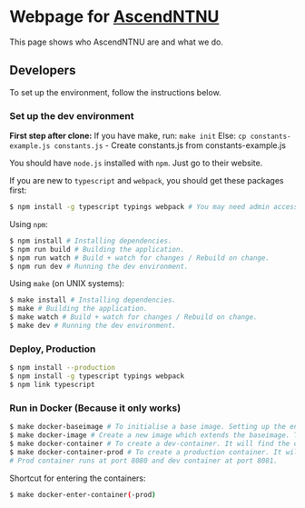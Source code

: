 # Webpage for [AscendNTNU](http://ascendntnu.no)

This page shows who AscendNTNU are and what we do.

## Developers

To set up the environment, follow the instructions below.

### Set up the dev environment

**First step after clone:**
If you have make, run: `make init`
Else: `cp constants-example.js constants.js` - Create constants.js from constants-example.js

You should have `node.js` installed with `npm`. Just go to their website.

If you are new to `typescript` and `webpack`, you should get these packages first:

```bash
$ npm install -g typescript typings webpack # You may need admin access (sudo, run as admin)
```

Using `npm`:

```bash
$ npm install # Installing dependencies.
$ npm run build # Building the application.
$ npm run watch # Build + watch for changes / Rebuild on change.
$ npm run dev # Running the dev environment.
```

Using `make` (on UNIX systems):

```bash
$ make install # Installing dependencies.
$ make # Building the application.
$ make watch # Build + watch for changes / Rebuild on change.
$ make dev # Running the dev environment.
```

### Deploy, Production

```bash
$ npm install --production
$ npm install -g typescript typings webpack
$ npm link typescript
```

### Run in Docker (Because it only works)

```bash
$ make docker-baseimage # To initialise a base image. Setting up the environment. It is only needed once.
$ make docker-image # Create a new image which extends the baseimage. This one is way faster.
$ make docker-container # To create a dev-container. It will find the old and replace if nessesary.
$ make docker-container-prod # To create a production container. It will find the old  production and replace if nessesary.
# Prod container runs at port 8080 and dev container at port 8081.
```

Shortcut for entering the containers:

```bash
$ make docker-enter-container(-prod)
```
